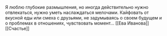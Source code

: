 Я люблю глубокие размышления, но иногда действительно нужно отвлекаться, нужно уметь наслаждаться мелочами. Кайфовать от вкусной еды или смеха с друзьями, не задумываясь о своем будущем и о проблемах в отношениях, чувствовать момент...
[[Ева Иванова]]
[[Счастье]]
